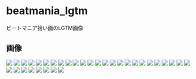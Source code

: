 # beatmania_lgtm
 ビートマニア拾い画のLGTM画像

## 画像

<img src="1.jpg" />


<img src="2.jpg" />


<img src="3.jpg" />


<img src="4.jpg" />


<img src="5.jpg" />


<img src="6.jpg" />


<img src="7.jpg" />


<img src="8.jpg" />


<img src="9.jpg" />


<img src="10.jpg" />


<img src="11.jpg" />


<img src="12.jpg" />


<img src="13.jpg" />


<img src="14.jpg" />


<img src="15.jpeg" />


<img src="16.jpeg" />


<img src="17.jpeg" />


<img src="18.jpeg" />


<img src="19.jpeg" />


<img src="20.jpeg" />


<img src="21.jpg" />


<img src="22.jpg" />


<img src="23.jpg" />


<img src="24.jpg" />


<img src="25.jpeg" />


<img src="26.jpeg" />


<img src="27.jpeg" />


<img src="28.jpeg" />


<img src="29.jpg" />


<img src="30.jpg" />


<img src="31.jpg" />


<img src="32.jpg" />


<img src="33.jpg" />


